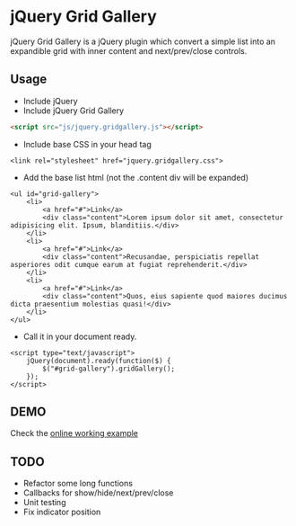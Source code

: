 jQuery Grid Gallery
===================

jQuery Grid Gallery is a jQuery plugin which convert a simple list into an expandible grid with inner content and next/prev/close controls.

Usage
-----
* Include jQuery
* Include jQuery Grid Gallery

```html
<script src="js/jquery.gridgallery.js"></script>
```

* Include base CSS in your head tag

```
<link rel="stylesheet" href="jquery.gridgallery.css">
```

* Add the base list html (not the .content div will be expanded)

```
<ul id="grid-gallery">
    <li>
        <a href="#">Link</a>
        <div class="content">Lorem ipsum dolor sit amet, consectetur adipisicing elit. Ipsum, blanditiis.</div>
    </li>
    <li>
        <a href="#">Link</a>
        <div class="content">Recusandae, perspiciatis repellat asperiores odit cumque earum at fugiat reprehenderit.</div>
    </li>
    <li>
        <a href="#">Link</a>
        <div class="content">Quos, eius sapiente quod maiores ducimus dicta praesentium molestias quasi!</div>
    </li>
</ul>
```

* Call it in your document ready.

```
<script type="text/javascript">
    jQuery(document).ready(function($) {
        $("#grid-gallery").gridGallery();
    });
</script>
```

DEMO
----
Check the [online working example](http://run.plnkr.co/jJqegTjWQ6m8rBF7/)

TODO
----

* Refactor some long functions
* Callbacks for show/hide/next/prev/close
* Unit testing
* Fix indicator position